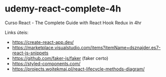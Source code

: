 # udemy-react-complete-4h
Curso React - The Complete Guide with React Hook Redux in 4hr

Links úteis:
- https://create-react-app.dev/
- https://marketplace.visualstudio.com/items?itemName=dsznajder.es7-react-js-snippets
- https://github.com/faker-js/faker (faker certo)
- https://styled-components.com/
- https://projects.wojtekmaj.pl/react-lifecycle-methods-diagram/